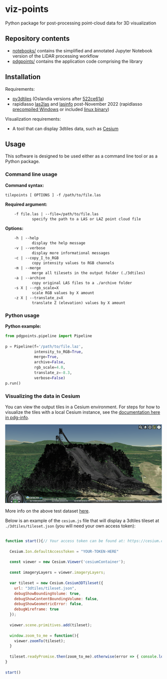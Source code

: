 # viz-points
Python package for post-processing point-cloud data for 3D visualization

## Repository contents

- [notebooks/](notebooks/) contains the simplified and annotated Jupyter Notebook version of the LiDAR processing workflow
- [pdgpoints/](pdgpoints/) contains the application code comprising the library

## Installation

Requirements:
- [py3dtiles](https://gitlab.com/oslandia/py3dtiles) (Oslandia versions after [522ce61a](https://gitlab.com/Oslandia/py3dtiles/-/blob/522ce61a0c2cbeb496ba4862e14477bb941b23a3/py3dtiles/merger.py))
- rapidlasso [las2las](https://rapidlasso.com/lastools/las2las/) and [lasinfo](https://rapidlasso.com/lastools/lasinfo/) post-November 2022 (rapidlasso [precompiled Windows](https://github.com/LAStools/LAStools/blob/master/README.md#links) or included [linux binary](https://rapidlasso.de/release-of-lastoolslinux/))

Visualization requirements:
- A tool that can display 3dtiles data, such as [Cesium](https://cesium.com)

## Usage

This software is designed to be used either as a command line tool or as a Python package.

### Command line usage

**Command syntax:**
```
tilepoints [ OPTIONS ] -f /path/to/file.las
```

**Required argument:**
```
    -f file.las | --file=/path/to/file.las
            specify the path to a LAS or LAZ point cloud file
```

**Options:**
```
    -h | --help
            display the help message
    -v | --verbose
            display more informational messages
    -c | --copy_I_to_RGB
            copy intensity values to RGB channels
    -m | --merge
            merge all tilesets in the output folder (./3dtiles)
    -a | --archive
            copy original LAS files to a ./archive folder
    -s X | --rgb_scale=X
            scale RGB values by X amount
    -z X | --translate_z=X
            translate Z (elevation) values by X amount
```

### Python usage

**Python example:**
```python
from pdgpoints.pipeline import Pipeline

p = Pipeline(f='/path/to/file.laz',
             intensity_to_RGB=True,
             merge=True,
             archive=False,
             rgb_scale=4.0,
             translate_z=-8.3,
             verbose=False)
p.run()
```

### Visualizing the data in Cesium

You can view the output tiles in a Cesium environment. For steps for how to visualize the tiles with a local Cesium instance, see the [documentation here in pdg-info](https://github.com/julietcohen/pdg-info/blob/main/05_displaying-the-tiles.md#option-1-run-cesium-locally).

![Test dataset](pdgpoints/testdata/lp.png)

More info on the above test dataset [here](pdgpoints/testdata/README.md).

Below is an example of the `cesium.js` file that will display a 3dtiles tileset at `./3dtiles/tileset.json` (you will need your own access token):


```javascript

function start(){// Your access token can be found at: https://cesium.com/ion/tokens.

  Cesium.Ion.defaultAccessToken = "YOUR-TOKEN-HERE"

  const viewer = new Cesium.Viewer('cesiumContainer');

  const imageryLayers = viewer.imageryLayers;

  var tileset = new Cesium.Cesium3DTileset({
    url: "3dtiles/tileset.json",
    debugShowBoundingVolume: true,
    debugShowContentBoundingVolume: false,
    debugShowGeometricError: false,
    debugWireframe: true
  });

  viewer.scene.primitives.add(tileset);

  window.zoom_to_me = function(){
    viewer.zoomTo(tileset);
  }

  tileset.readyPromise.then(zoom_to_me).otherwise(error => { console.log(error) });
}

start()
```
